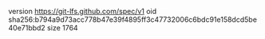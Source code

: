 version https://git-lfs.github.com/spec/v1
oid sha256:b794a9d73acc778b47e39f4895ff3c47732006c6bdc91e158dcd5be40e71bbd2
size 1764
